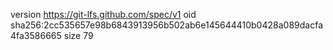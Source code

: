 version https://git-lfs.github.com/spec/v1
oid sha256:2cc535657e98b6843913956b502ab6e145644410b0428a089dacfa4fa3586665
size 79
